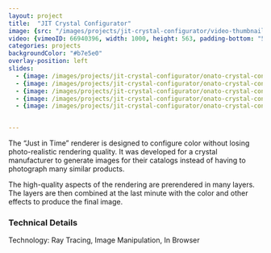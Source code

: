 ```yaml
---
layout: project
title:  "JIT Crystal Configurator"
image: {src: "/images/projects/jit-crystal-configurator/video-thumbnail.jpg", width: 890, height: 587}
video: {vimeoID: 66940396, width: 1000, height: 563, padding-bottom: "55%"}
categories: projects
backgroundColor: "#b7e5e0"
overlay-position: left
slides:
  - {image: /images/projects/jit-crystal-configurator/onato-crystal-configurator-overview.jpg, title: "Onato Crystal Configurator Overview"}
  - {image: /images/projects/jit-crystal-configurator/onato-crystal-configurator-blue.jpg, title: "Onato Crystal Configurator Blue"}
  - {image: /images/projects/jit-crystal-configurator/onato-crystal-configurator-dark-effect.jpg, title: "Onato Crystal Configurator Dark with Effect"}
  - {image: /images/projects/jit-crystal-configurator/onato-crystal-configurator-opaque.jpg, title: "Onato Crystal Configurator Opaque"}
  - {image: /images/projects/jit-crystal-configurator/onato-crystal-configurator-black-bg.jpg, title: "Onato Crystal Configurator with a Black Background"}


---
```

The “Just in Time” renderer is designed to configure color without losing photo-realistic rendering quality. It was developed for a crystal manufacturer to generate images for their catalogs instead of having to photograph many similar products.

The high-quality aspects of the rendering are prerendered in many layers. The layers are then combined at the last minute with the color and other effects to produce the final image.

### Technical Details
Technology: Ray Tracing, Image Manipulation, In Browser

